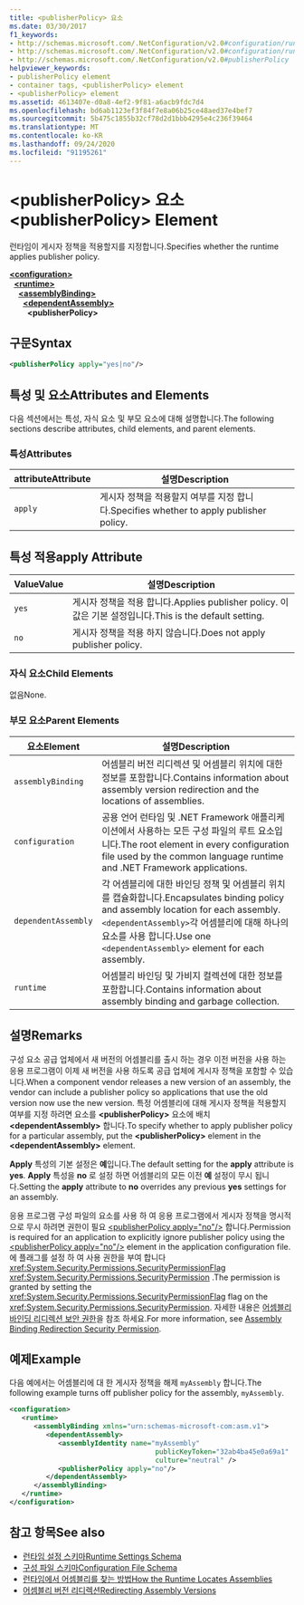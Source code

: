 ```yaml
---
title: <publisherPolicy> 요소
ms.date: 03/30/2017
f1_keywords:
- http://schemas.microsoft.com/.NetConfiguration/v2.0#configuration/runtime/assemblyBinding/publisherPolicy
- http://schemas.microsoft.com/.NetConfiguration/v2.0#configuration/runtime/assemblyBinding/dependentAssembly/publisherPolicy
- http://schemas.microsoft.com/.NetConfiguration/v2.0#publisherPolicy
helpviewer_keywords:
- publisherPolicy element
- container tags, <publisherPolicy> element
- <publisherPolicy> element
ms.assetid: 4613407e-d0a8-4ef2-9f81-a6acb9fdc7d4
ms.openlocfilehash: bd6ab1123ef3f84f7e8a06b25ce48aed37e4bef7
ms.sourcegitcommit: 5b475c1855b32cf78d2d1bbb4295e4c236f39464
ms.translationtype: MT
ms.contentlocale: ko-KR
ms.lasthandoff: 09/24/2020
ms.locfileid: "91195261"
---
```

# <a name="publisherpolicy-element"></a><span data-ttu-id="528ec-102">\<publisherPolicy> 요소</span><span class="sxs-lookup"><span data-stu-id="528ec-102">\<publisherPolicy> Element</span></span>

<span data-ttu-id="528ec-103">런타임이 게시자 정책을 적용할지를 지정합니다.</span><span class="sxs-lookup"><span data-stu-id="528ec-103">Specifies whether the runtime applies publisher policy.</span></span>  
  
[**\<configuration>**](../configuration-element.md)\
&nbsp;&nbsp;[**\<runtime>**](runtime-element.md)\
&nbsp;&nbsp;&nbsp;&nbsp;[**\<assemblyBinding>**](assemblybinding-element-for-runtime.md)\
&nbsp;&nbsp;&nbsp;&nbsp;&nbsp;&nbsp;[**\<dependentAssembly>**](dependentassembly-element.md)\
&nbsp;&nbsp;&nbsp;&nbsp;&nbsp;&nbsp;&nbsp;&nbsp;**\<publisherPolicy>**  
  
## <a name="syntax"></a><span data-ttu-id="528ec-104">구문</span><span class="sxs-lookup"><span data-stu-id="528ec-104">Syntax</span></span>  
  
```xml  
<publisherPolicy apply="yes|no"/>  
```  
  
## <a name="attributes-and-elements"></a><span data-ttu-id="528ec-105">특성 및 요소</span><span class="sxs-lookup"><span data-stu-id="528ec-105">Attributes and Elements</span></span>  

 <span data-ttu-id="528ec-106">다음 섹션에서는 특성, 자식 요소 및 부모 요소에 대해 설명합니다.</span><span class="sxs-lookup"><span data-stu-id="528ec-106">The following sections describe attributes, child elements, and parent elements.</span></span>  
  
### <a name="attributes"></a><span data-ttu-id="528ec-107">특성</span><span class="sxs-lookup"><span data-stu-id="528ec-107">Attributes</span></span>  
  
|<span data-ttu-id="528ec-108">attribute</span><span class="sxs-lookup"><span data-stu-id="528ec-108">Attribute</span></span>|<span data-ttu-id="528ec-109">설명</span><span class="sxs-lookup"><span data-stu-id="528ec-109">Description</span></span>|  
|---------------|-----------------|  
|`apply`|<span data-ttu-id="528ec-110">게시자 정책을 적용할지 여부를 지정 합니다.</span><span class="sxs-lookup"><span data-stu-id="528ec-110">Specifies whether to apply publisher policy.</span></span>|  
  
## <a name="apply-attribute"></a><span data-ttu-id="528ec-111">특성 적용</span><span class="sxs-lookup"><span data-stu-id="528ec-111">apply Attribute</span></span>  
  
|<span data-ttu-id="528ec-112">Value</span><span class="sxs-lookup"><span data-stu-id="528ec-112">Value</span></span>|<span data-ttu-id="528ec-113">설명</span><span class="sxs-lookup"><span data-stu-id="528ec-113">Description</span></span>|  
|-----------|-----------------|  
|`yes`|<span data-ttu-id="528ec-114">게시자 정책을 적용 합니다.</span><span class="sxs-lookup"><span data-stu-id="528ec-114">Applies publisher policy.</span></span> <span data-ttu-id="528ec-115">이 값은 기본 설정입니다.</span><span class="sxs-lookup"><span data-stu-id="528ec-115">This is the default setting.</span></span>|  
|`no`|<span data-ttu-id="528ec-116">게시자 정책을 적용 하지 않습니다.</span><span class="sxs-lookup"><span data-stu-id="528ec-116">Does not apply publisher policy.</span></span>|  
  
### <a name="child-elements"></a><span data-ttu-id="528ec-117">자식 요소</span><span class="sxs-lookup"><span data-stu-id="528ec-117">Child Elements</span></span>  

<span data-ttu-id="528ec-118">없음</span><span class="sxs-lookup"><span data-stu-id="528ec-118">None.</span></span>  
  
### <a name="parent-elements"></a><span data-ttu-id="528ec-119">부모 요소</span><span class="sxs-lookup"><span data-stu-id="528ec-119">Parent Elements</span></span>  
  
|<span data-ttu-id="528ec-120">요소</span><span class="sxs-lookup"><span data-stu-id="528ec-120">Element</span></span>|<span data-ttu-id="528ec-121">설명</span><span class="sxs-lookup"><span data-stu-id="528ec-121">Description</span></span>|  
|-------------|-----------------|  
|`assemblyBinding`|<span data-ttu-id="528ec-122">어셈블리 버전 리디렉션 및 어셈블리 위치에 대한 정보를 포함합니다.</span><span class="sxs-lookup"><span data-stu-id="528ec-122">Contains information about assembly version redirection and the locations of assemblies.</span></span>|  
|`configuration`|<span data-ttu-id="528ec-123">공용 언어 런타임 및 .NET Framework 애플리케이션에서 사용하는 모든 구성 파일의 루트 요소입니다.</span><span class="sxs-lookup"><span data-stu-id="528ec-123">The root element in every configuration file used by the common language runtime and .NET Framework applications.</span></span>|  
|`dependentAssembly`|<span data-ttu-id="528ec-124">각 어셈블리에 대한 바인딩 정책 및 어셈블리 위치를 캡슐화합니다.</span><span class="sxs-lookup"><span data-stu-id="528ec-124">Encapsulates binding policy and assembly location for each assembly.</span></span> <span data-ttu-id="528ec-125">`<dependentAssembly>`각 어셈블리에 대해 하나의 요소를 사용 합니다.</span><span class="sxs-lookup"><span data-stu-id="528ec-125">Use one `<dependentAssembly>` element for each assembly.</span></span>|  
|`runtime`|<span data-ttu-id="528ec-126">어셈블리 바인딩 및 가비지 컬렉션에 대한 정보를 포함합니다.</span><span class="sxs-lookup"><span data-stu-id="528ec-126">Contains information about assembly binding and garbage collection.</span></span>|  
  
## <a name="remarks"></a><span data-ttu-id="528ec-127">설명</span><span class="sxs-lookup"><span data-stu-id="528ec-127">Remarks</span></span>  

 <span data-ttu-id="528ec-128">구성 요소 공급 업체에서 새 버전의 어셈블리를 출시 하는 경우 이전 버전을 사용 하는 응용 프로그램이 이제 새 버전을 사용 하도록 공급 업체에 게시자 정책을 포함할 수 있습니다.</span><span class="sxs-lookup"><span data-stu-id="528ec-128">When a component vendor releases a new version of an assembly, the vendor can include a publisher policy so applications that use the old version now use the new version.</span></span> <span data-ttu-id="528ec-129">특정 어셈블리에 대해 게시자 정책을 적용할지 여부를 지정 하려면 요소를 **\<publisherPolicy>** 요소에 배치 **\<dependentAssembly>** 합니다.</span><span class="sxs-lookup"><span data-stu-id="528ec-129">To specify whether to apply publisher policy for a particular assembly, put the **\<publisherPolicy>** element in the **\<dependentAssembly>** element.</span></span>  
  
 <span data-ttu-id="528ec-130">**Apply** 특성의 기본 설정은 **예**입니다.</span><span class="sxs-lookup"><span data-stu-id="528ec-130">The default setting for the **apply** attribute is **yes**.</span></span> <span data-ttu-id="528ec-131">**Apply** 특성을 **no** 로 설정 하면 어셈블리의 모든 이전 **예** 설정이 무시 됩니다.</span><span class="sxs-lookup"><span data-stu-id="528ec-131">Setting the **apply** attribute to **no** overrides any previous **yes** settings for an assembly.</span></span>  
  
 <span data-ttu-id="528ec-132">응용 프로그램 구성 파일의 요소를 사용 하 여 응용 프로그램에서 게시자 정책을 명시적으로 무시 하려면 권한이 필요 [\<publisherPolicy apply="no"/>](publisherpolicy-element.md) 합니다.</span><span class="sxs-lookup"><span data-stu-id="528ec-132">Permission is required for an application to explicitly ignore publisher policy using the [\<publisherPolicy apply="no"/>](publisherpolicy-element.md) element in the application configuration file.</span></span> <span data-ttu-id="528ec-133">에 플래그를 설정 하 여 사용 권한을 부여 합니다 <xref:System.Security.Permissions.SecurityPermissionFlag> <xref:System.Security.Permissions.SecurityPermission> .</span><span class="sxs-lookup"><span data-stu-id="528ec-133">The permission is granted by setting the <xref:System.Security.Permissions.SecurityPermissionFlag> flag on the <xref:System.Security.Permissions.SecurityPermission>.</span></span> <span data-ttu-id="528ec-134">자세한 내용은 [어셈블리 바인딩 리디렉션 보안 권한](../../assembly-binding-redirection-security-permission.md)을 참조 하세요.</span><span class="sxs-lookup"><span data-stu-id="528ec-134">For more information, see [Assembly Binding Redirection Security Permission](../../assembly-binding-redirection-security-permission.md).</span></span>  
  
## <a name="example"></a><span data-ttu-id="528ec-135">예제</span><span class="sxs-lookup"><span data-stu-id="528ec-135">Example</span></span>  

 <span data-ttu-id="528ec-136">다음 예에서는 어셈블리에 대 한 게시자 정책을 해제 `myAssembly` 합니다.</span><span class="sxs-lookup"><span data-stu-id="528ec-136">The following example turns off publisher policy for the assembly, `myAssembly`.</span></span>  
  
```xml  
<configuration>  
   <runtime>  
      <assemblyBinding xmlns="urn:schemas-microsoft-com:asm.v1">  
         <dependentAssembly>  
            <assemblyIdentity name="myAssembly"  
                                    publicKeyToken="32ab4ba45e0a69a1"  
                                    culture="neutral" />  
            <publisherPolicy apply="no"/>  
         </dependentAssembly>  
      </assemblyBinding>  
   </runtime>  
</configuration>  
```  
  
## <a name="see-also"></a><span data-ttu-id="528ec-137">참고 항목</span><span class="sxs-lookup"><span data-stu-id="528ec-137">See also</span></span>

- [<span data-ttu-id="528ec-138">런타임 설정 스키마</span><span class="sxs-lookup"><span data-stu-id="528ec-138">Runtime Settings Schema</span></span>](index.md)
- [<span data-ttu-id="528ec-139">구성 파일 스키마</span><span class="sxs-lookup"><span data-stu-id="528ec-139">Configuration File Schema</span></span>](../index.md)
- [<span data-ttu-id="528ec-140">런타임에서 어셈블리를 찾는 방법</span><span class="sxs-lookup"><span data-stu-id="528ec-140">How the Runtime Locates Assemblies</span></span>](../../../deployment/how-the-runtime-locates-assemblies.md)
- [<span data-ttu-id="528ec-141">어셈블리 버전 리디렉션</span><span class="sxs-lookup"><span data-stu-id="528ec-141">Redirecting Assembly Versions</span></span>](../../redirect-assembly-versions.md)
